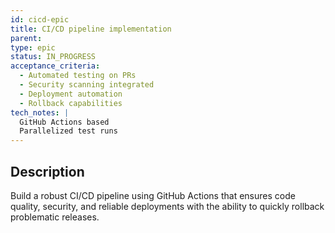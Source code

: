 ```yaml
---
id: cicd-epic
title: CI/CD pipeline implementation
parent: 
type: epic
status: IN_PROGRESS
acceptance_criteria:
  - Automated testing on PRs
  - Security scanning integrated
  - Deployment automation
  - Rollback capabilities
tech_notes: |
  GitHub Actions based
  Parallelized test runs
---
```


## Description

Build a robust CI/CD pipeline using GitHub Actions that ensures code quality, security, and reliable deployments with the ability to quickly rollback problematic releases.